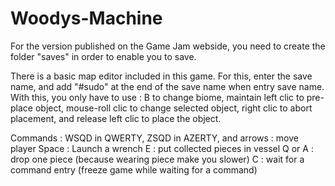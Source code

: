 # Woodys-Machine

For the version published on the Game Jam webside, you need to create the folder "saves" in order to enable you to save.

There is a basic map editor included in this game.
For this, enter the save name, and add "#sudo" at the end of the save name when entry save name.
With this, you only have to use :
  B to change biome,
  maintain left clic to pre-place object,
  mouse-roll clic to change selected object,
  right clic to abort placement, and
  release left clic to place the object.

Commands :
  WSQD in QWERTY, ZSQD in AZERTY, and arrows : move player
  Space : Launch a wrench
  E : put collected pieces in vessel
  Q or A : drop one piece (because wearing piece make you slower)
  C : wait for a command entry (freeze game while waiting for a command)

